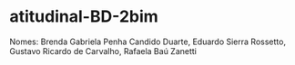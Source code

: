 # atitudinal-BD-2bim
Nomes: Brenda Gabriela Penha Candido Duarte, Eduardo Sierra Rossetto, Gustavo Ricardo de Carvalho, Rafaela Baú Zanetti
